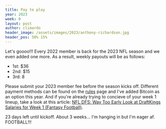 ```yaml
---
title: Pay to play
year: 2023
week: 0
layout: post
author: climardo
header_image: /assets/images/2023/anthony-richardson.jpg
header_pos: 50% 15%
---
```


Let's goooo!!! Every 2022 member is back for the 2023 NFL season and we even added one more. As a result, weekly payouts will be as follows:

- 1st: $36
- 2nd: $15
- 3rd: 8

Please submit your 2023 member fee before the season kicks off. Different payment methods can be found on the [rules](/rules) page and I've added Bitcoin as an option this year. And if you're already trying to concieve of your week 1 lineup, take a look at this article: [NFL DFS\: Way Too Early Look at DraftKings Salaries for Week 1 (Fantasy Football)](https://www.thefantasyfootballers.com/dfs/nfl-dfs-way-too-early-look-at-draftkings-salaries-for-week-1-fantasy-football-2/).

23 days left until kickoff. About 3 weeks... I'm hanging in but I'm eager af. FOOTBALL!!!